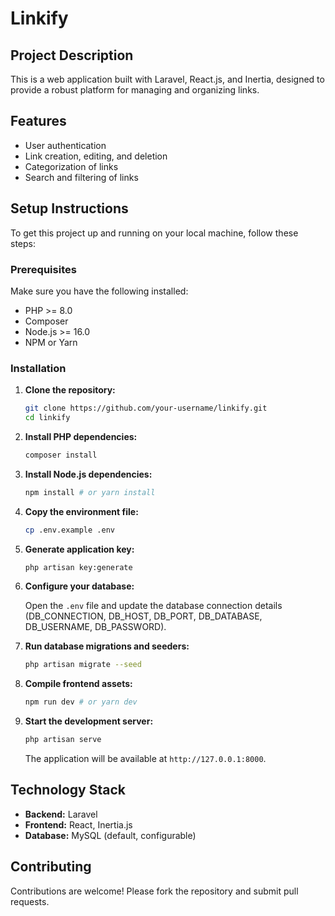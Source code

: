 # Linkify

## Project Description

This is a web application built with Laravel, React.js, and Inertia, designed to provide a robust platform for managing and organizing links.

## Features

*   User authentication
*   Link creation, editing, and deletion
*   Categorization of links
*   Search and filtering of links

## Setup Instructions

To get this project up and running on your local machine, follow these steps:

### Prerequisites

Make sure you have the following installed:

*   PHP >= 8.0
*   Composer
*   Node.js >= 16.0
*   NPM or Yarn

### Installation

1.  **Clone the repository:**

    ```bash
    git clone https://github.com/your-username/linkify.git
    cd linkify
    ```

2.  **Install PHP dependencies:**

    ```bash
    composer install
    ```

3.  **Install Node.js dependencies:**

    ```bash
    npm install # or yarn install
    ```

4.  **Copy the environment file:**

    ```bash
    cp .env.example .env
    ```

5.  **Generate application key:**

    ```bash
    php artisan key:generate
    ```

6.  **Configure your database:**

    Open the `.env` file and update the database connection details (DB_CONNECTION, DB_HOST, DB_PORT, DB_DATABASE, DB_USERNAME, DB_PASSWORD).

7.  **Run database migrations and seeders:**

    ```bash
    php artisan migrate --seed
    ```

8.  **Compile frontend assets:**

    ```bash
    npm run dev # or yarn dev
    ```

9.  **Start the development server:**

    ```bash
    php artisan serve
    ```

    The application will be available at `http://127.0.0.1:8000`.

## Technology Stack

*   **Backend:** Laravel
*   **Frontend:** React, Inertia.js
*   **Database:** MySQL (default, configurable)

## Contributing

Contributions are welcome! Please fork the repository and submit pull requests.
 
